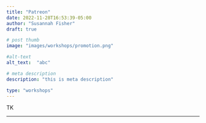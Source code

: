 ```yaml
---
title: "Patreon"
date: 2022-11-28T16:53:39-05:00
author: "Susannah Fisher"
draft: true

# post thumb
image: "images/workshops/promotion.png"

#alt-text
alt_text:  "abc"

# meta description
description: "this is meta description"

type: "workshops"
---
```


TK

---
